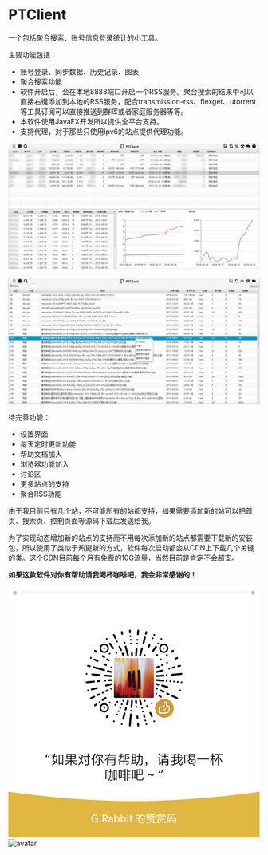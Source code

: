 # PTClient

一个包括聚合搜索、账号信息登录统计的小工具。

主要功能包括：
- 账号登录、同步数据、历史记录、图表
- 聚合搜索功能
- 软件开启后，会在本地8888端口开启一个RSS服务。聚合搜索的结果中可以直接右键添加到本地的RSS服务，配合transmission-rss、flexget、utorrent等工具订阅可以直接推送到群晖或者家庭服务器等等。
- 本软件使用JavaFX开发所以提供全平台支持。
- 支持代理，对于那些只使用ipv6的站点提供代理功能。

![avatar](https://raw.githubusercontent.com/Imgaojp/PTClient/master/img/info.png)

![avatar](https://raw.githubusercontent.com/Imgaojp/PTClient/master/img/search.png)

待完善功能：
- 设置界面
- 每天定时更新功能
- 帮助文档加入
- 浏览器功能加入
- 讨论区
- 更多站点的支持
- 聚合RSS功能

由于我目前只有几个站，不可能所有的站都支持，如果需要添加新的站可以把首页、搜索页、控制页面等源码下载后发送给我。

为了实现动态增加新的站点的支持而不用每次添加新的站点都需要下载新的安装包，所以使用了类似于热更新的方式，软件每次启动都会从CDN上下载几个关键的类。这个CDN目前每个月有免费的10G流量，当然目前是肯定不会超支。

**如果这款软件对你有帮助请我喝杯咖啡吧，我会非常感谢的！**


![avatar](https://raw.githubusercontent.com/Imgaojp/PTClient/master/img/wechatQR.png)
![avatar](https://raw.githubusercontent.com/Imgaojp/PTClient/master/img/alipayQR.png)

